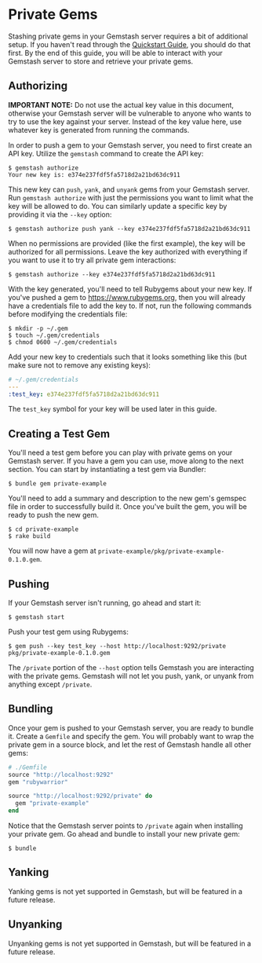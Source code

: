 # Private Gems

Stashing private gems in your Gemstash server requires a bit of additional
setup. If you haven't read through the [Quickstart
Guide](../README.md#quickstart-guide), you should do that first. By the end of
this guide, you will be able to interact with your Gemstash server to store and
retrieve your private gems.

## Authorizing

**IMPORTANT NOTE:** Do not use the actual key value in this document, otherwise
your Gemstash server will be vulnerable to anyone who wants to try to use the
key against your server. Instead of the key value here, use whatever key is
generated from running the commands.

In order to push a gem to your Gemstash server, you need to first create an API
key. Utilize the `gemstash` command to create the API key:
```
$ gemstash authorize
Your new key is: e374e237fdf5fa5718d2a21bd63dc911
```

This new key can `push`, `yank`, and `unyank` gems from your Gemstash server.
Run `gemstash authorize` with just the permissions you want to limit what the
key will be allowed to do. You can similarly update a specific key by providing
it via the `--key` option:
```
$ gemstash authorize push yank --key e374e237fdf5fa5718d2a21bd63dc911
```

When no permissions are provided (like the first example), the key will be
authorized for all permissions. Leave the key authorized with everything if you
want to use it to try all private gem interactions:
```
$ gemstash authorize --key e374e237fdf5fa5718d2a21bd63dc911
```

With the key generated, you'll need to tell Rubygems about your new key. If
you've pushed a gem to https://www.rubygems.org, then you will already have a
credentials file to add the key to. If not, run the following commands before
modifying the credentials file:
```
$ mkdir -p ~/.gem
$ touch ~/.gem/credentials
$ chmod 0600 ~/.gem/credentials
```

Add your new key to credentials such that it looks something like this (but make
sure not to remove any existing keys):
```yaml
# ~/.gem/credentials
---
:test_key: e374e237fdf5fa5718d2a21bd63dc911
```

The `test_key` symbol for your key will be used later in this guide.

## Creating a Test Gem

You'll need a test gem before you can play with private gems on your Gemstash
server. If you have a gem you can use, move along to the next section. You can
start by instantiating a test gem via Bundler:
```
$ bundle gem private-example
```

You'll need to add a summary and description to the new gem's gemspec file in
order to successfully build it. Once you've built the gem, you will be ready to
push the new gem.
```
$ cd private-example
$ rake build
```

You will now have a gem at `private-example/pkg/private-example-0.1.0.gem`.

## Pushing

If your Gemstash server isn't running, go ahead and start it:
```
$ gemstash start
```

Push your test gem using Rubygems:
```
$ gem push --key test_key --host http://localhost:9292/private pkg/private-example-0.1.0.gem
```

The `/private` portion of the `--host` option tells Gemstash you are interacting
with the private gems. Gemstash will not let you push, yank, or unyank from
anything except `/private`.

## Bundling

Once your gem is pushed to your Gemstash server, you are ready to bundle it.
Create a `Gemfile` and specify the gem. You will probably want to wrap the
private gem in a source block, and let the rest of Gemstash handle all other
gems:
```ruby
# ./Gemfile
source "http://localhost:9292"
gem "rubywarrior"

source "http://localhost:9292/private" do
  gem "private-example"
end
```

Notice that the Gemstash server points to `/private` again when installing your
private gem. Go ahead and bundle to install your new private gem:
```
$ bundle
```

## Yanking

Yanking gems is not yet supported in Gemstash, but will be featured in a future
release.

## Unyanking

Unyanking gems is not yet supported in Gemstash, but will be featured in a
future release.
